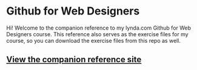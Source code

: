Github for Web Designers
========================

Hi! Welcome to the companion reference to my lynda.com Github for Web Designers course. This reference also serves as the exercise files for my course, so you can download the exercise files from this repo as well.

 ## [View the companion reference site](https://vittorio2015.github.io/github-for-web-designers/)
